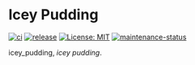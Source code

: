 # Icey Pudding

[![ci](https://github.com/Nanai10a/icey_pudding/actions/workflows/ci.yml/badge.svg)](https://github.com/Nanai10a/icey_pudding/actions/workflows/ci.yml)
[![release](https://github.com/Nanai10a/icey_pudding/actions/workflows/release.yml/badge.svg)](https://github.com/Nanai10a/icey_pudding/actions/workflows/release.yml)
[![License: MIT](https://img.shields.io/badge/License-MIT-yellow.svg)](https://github.com/Nanai10a/icey_pudding/blob/master/LICENSE)
[![maintenance-status](https://img.shields.io/badge/maintenance-passively--maintained-yellowgreen.svg)](#)

icey_pudding, *icey pudding*.

